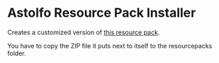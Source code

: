 # Astolfo Resource Pack Installer

Creates a customized version of [this resource pack](https://github.com/Astolph0/AstolfoResourcePack).

You have to copy the ZIP file it puts next to itself to the resourcepacks folder.
